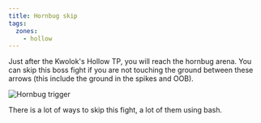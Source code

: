 ```yaml
---
title: Hornbug skip
tags:
  zones:
    - hollow
---
```


Just after the Kwolok's Hollow TP, you will reach the hornbug arena. You can skip this boss fight if you are not touching the ground between these arrows (this include the ground in the spikes and OOB).

![Hornbug trigger](https://i.imgur.com/5xvWoj5.jpeg)

There is a lot of ways to skip this fight, a lot of them using bash.

<youtube-video id="_3__d62-S70"></youtube-video>




